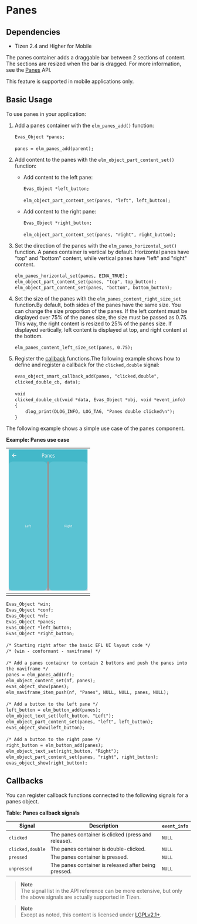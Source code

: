 # Panes

## Dependencies

- Tizen 2.4 and Higher for Mobile

The panes container adds a draggable bar between 2 sections of content. The sections are resized when the bar is dragged. For more information, see the [Panes](../../../../../org.tizen.native.mobile.apireference/group__Elm__Panes.html) API.

This feature is supported in mobile applications only.

## Basic Usage

To use panes in your application:

1. Add a panes container with the `elm_panes_add()` function:

   ```
   Evas_Object *panes;

   panes = elm_panes_add(parent);
   ```

2. Add content to the panes with the `elm_object_part_content_set()` function:

   - Add content to the left pane:

     ```
     Evas_Object *left_button;

     elm_object_part_content_set(panes, "left", left_button);
     ```

   - Add content to the right pane:

     ```
     Evas_Object *right_button;

     elm_object_part_content_set(panes, "right", right_button);
     ```

3. Set the direction of the panes with the `elm_panes_horizontal_set()` function. A panes container is vertical by default. Horizontal panes have "top" and "bottom" content, while vertical panes have "left" and "right" content.

   ```
   elm_panes_horizontal_set(panes, EINA_TRUE);
   elm_object_part_content_set(panes, "top", top_button);
   elm_object_part_content_set(panes, "bottom", bottom_button);
   ```

4. Set the size of the panes with the `elm_panes_content_right_size_set` function.By default, both sides of the panes have the same size. You can change the size proportion of the panes. If the left content must be displayed over 75% of the panes size, the size must be passed as 0.75. This way, the right content is resized to 25% of the panes size. If displayed vertically, left content is displayed at top, and right content at the bottom.

   ```
   elm_panes_content_left_size_set(panes, 0.75);
   ```

5. Register the [callback](#callback) functions.The following example shows how to define and register a callback for the `clicked,double` signal:

   ```
   evas_object_smart_callback_add(panes, "clicked,double", clicked_double_cb, data);

   void
   clicked_double_cb(void *data, Evas_Object *obj, void *event_info)
   {
       dlog_print(DLOG_INFO, LOG_TAG, "Panes double clicked\n");
   }
   ```

The following example shows a simple use case of the panes component.

**Example: Panes use case**

| ![Panes](./media/panes1.png) |
| ------------------------------------ |
|                                      |

```
Evas_Object *win;
Evas_Object *conf;
Evas_Object *nf;
Evas_Object *panes;
Evas_Object *left_button;
Evas_Object *right_button;

/* Starting right after the basic EFL UI layout code */
/* (win - conformant - naviframe) */

/* Add a panes container to contain 2 buttons and push the panes into the naviframe */
panes = elm_panes_add(nf);
elm_object_content_set(nf, panes);
evas_object_show(panes);
elm_naviframe_item_push(nf, "Panes", NULL, NULL, panes, NULL);

/* Add a button to the left pane */
left_button = elm_button_add(panes);
elm_object_text_set(left_button, "Left");
elm_object_part_content_set(panes, "left", left_button);
evas_object_show(left_button);

/* Add a button to the right pane */
right_button = elm_button_add(panes);
elm_object_text_set(right_button, "Right");
elm_object_part_content_set(panes, "right", right_button);
evas_object_show(right_button);
```

## Callbacks

You can register callback functions connected to the following signals for a panes object.

**Table: Panes callback signals**

| Signal           | Description                              | `event_info` |
| ---------------- | ---------------------------------------- | ------------ |
| `clicked`        | The panes container is clicked (press and release). | `NULL`       |
| `clicked,double` | The panes container is double-clicked.   | `NULL`       |
| `pressed`        | The panes container is pressed.          | `NULL`       |
| `unpressed`      | The panes container is released after being pressed. | `NULL`       |

> **Note**  
> The signal list in the API reference can be more extensive, but only the above signals are actually supported in Tizen.

> **Note**  
> Except as noted, this content is licensed under [LGPLv2.1+](http://opensource.org/licenses/LGPL-2.1).